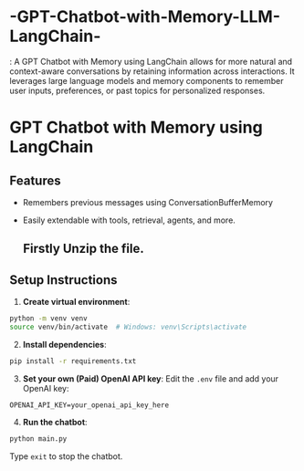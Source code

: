 # -GPT-Chatbot-with-Memory-LLM-LangChain-
: A GPT Chatbot with Memory using LangChain allows for more natural and context-aware conversations by retaining information across interactions. It leverages large language models and memory components to remember user inputs, preferences, or past topics for personalized responses.

# GPT Chatbot with Memory using LangChain

## Features
- Remembers previous messages using ConversationBufferMemory
- Easily extendable with tools, retrieval, agents, and more.

  ## Firstly Unzip the file.

## Setup Instructions

1. **Create virtual environment**:
```bash (Terminal)
python -m venv venv
source venv/bin/activate  # Windows: venv\Scripts\activate
```

2. **Install dependencies**:
```bash  (Terminal)
pip install -r requirements.txt
```

3. **Set your own (Paid) OpenAI API key**:
Edit the `.env` file and add your OpenAI key:
```
OPENAI_API_KEY=your_openai_api_key_here
```

4. **Run the chatbot**:
```bash  (Terminal)
python main.py
```

Type `exit` to stop the chatbot.
